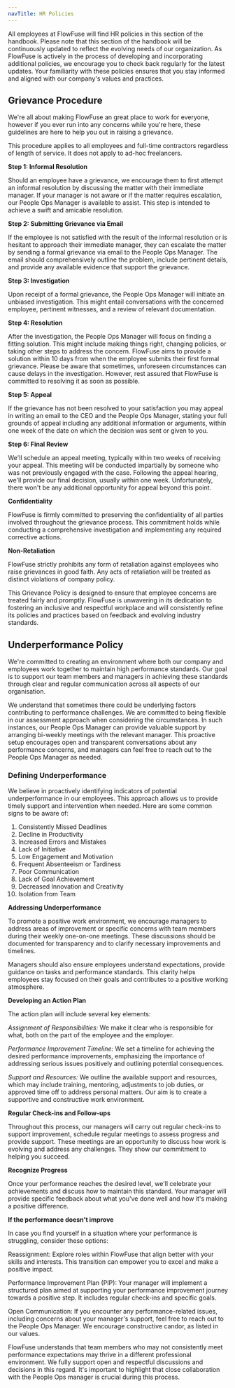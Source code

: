 ```yaml
---
navTitle: HR Policies
---
```


All employees at FlowFuse will find HR policies in this section of the handbook. Please note that this section of the handbook will be continuously updated to reflect the evolving needs of our organization. As FlowFuse is actively in the process of developing and incorporating additional policies, we encourage you to check back regularly for the latest updates. Your familiarity with these policies ensures that you stay informed and aligned with our company's values and practices.

## Grievance Procedure

We're all about making FlowFuse an great place to work for everyone, however if you ever run into any concerns while you're here, these guidelines are here to help you out in raising a grievance. 

This procedure applies to all employees and full-time contractors regardless of length of service. It does not apply to ad-hoc freelancers.

**Step 1: Informal Resolution**

Should an employee have a grievance, we encourage them to first attempt an informal resolution by discussing the matter with their immediate manager. If your manager is not aware or if the matter requires escalation, our People Ops Manager is available to assist. This step is intended to achieve a swift and amicable resolution.

**Step 2: Submitting Grievance via Email**

If the employee is not satisfied with the result of the informal resolution or is hesitant to approach their immediate manager, they can escalate the matter by sending a formal grievance via email to the People Ops Manager. The email should comprehensively outline the problem, include pertinent details, and provide any available evidence that support the grievance.

**Step 3: Investigation**

Upon receipt of a formal grievance, the People Ops Manager will initiate an unbiased investigation. This might entail conversations with the concerned employee, pertinent witnesses, and a review of relevant documentation.

**Step 4: Resolution**

After the investigation, the People Ops Manager will focus on finding a fitting solution. This might include making things right, changing policies, or taking other steps to address the concern. FlowFuse aims to provide a solution within 10 days from when the employee submits their first formal grievance. Please be aware that sometimes, unforeseen circumstances can cause delays in the investigation. However, rest assured that FlowFuse is committed to resolving it as soon as possible.

**Step 5: Appeal**

If the grievance has not been resolved to your satisfaction you may appeal in writing an email to the CEO and the People Ops Manager, stating your full grounds of appeal including any additional information or arguments, within one week of the date on which the decision was sent or given to you.

**Step 6: Final Review**

We'll schedule an appeal meeting, typically within two weeks of receiving your appeal. This meeting will be conducted impartially by someone who was not previously engaged with the case. Following the appeal hearing, we'll provide our final decision, usually within one week. Unfortunately, there won't be any additional opportunity for appeal beyond this point.

**Confidentiality**

FlowFuse is firmly committed to preserving the confidentiality of all parties involved throughout the grievance process. This commitment holds while conducting a comprehensive investigation and implementing any required corrective actions.

**Non-Retaliation**

FlowFuse strictly prohibits any form of retaliation against employees who raise grievances in good faith. Any acts of retaliation will be treated as distinct violations of company policy.

This Grievance Policy is designed to ensure that employee concerns are treated fairly and promptly. FlowFuse is unwavering in its dedication to fostering an inclusive and respectful workplace and will consistently refine its policies and practices based on feedback and evolving industry standards.

## Underperformance Policy

We're committed to creating an environment where both our company and employees work together to maintain high performance standards.
Our goal is to support our team members and managers in achieving these standards through clear and regular communication across all aspects of our organisation.

We understand that sometimes there could be underlying factors contributing to performance challenges. We are committed to being flexible in our assessment approach when considering the circumstances. In such instances, our People Ops Manager can provide valuable support by arranging bi-weekly meetings with the relevant manager. This proactive setup encourages open and transparent conversations about any performance concerns, and managers can feel free to reach out to the People Ops Manager as needed.

### Defining Underperformance

We believe in proactively identifying indicators of potential underperformance in our employees. This approach allows us to provide timely support and intervention when needed. Here are some common signs to be aware of:

1. Consistently Missed Deadlines
1. Decline in Productivity
1. Increased Errors and Mistakes
1. Lack of Initiative
1. Low Engagement and Motivation
1. Frequent Absenteeism or Tardiness
1. Poor Communication
1. Lack of Goal Achievement
1. Decreased Innovation and Creativity
1. Isolation from Team

**Addressing Underperformance**

To promote a positive work environment, we encourage managers to address areas of improvement or specific concerns with team members during their weekly one-on-one meetings. These discussions should be documented for transparency and to clarify necessary improvements and timelines. 

Managers should also ensure employees understand expectations, provide guidance on tasks and performance standards. This clarity helps employees stay focused on their goals and contributes to a positive working atmosphere.

**Developing an Action Plan**

The action plan will include several key elements:

*Assignment of Responsibilities:* We make it clear who is responsible for what, both on the part of the employee and the employer.

*Performance Improvement Timeline:* We set a timeline for achieving the desired performance improvements, emphasizing the importance of addressing serious issues positively and outlining potential consequences.

*Support and Resources:* We outline the available support and resources, which may include training, mentoring, adjustments to job duties, or approved time off to address personal matters. Our aim is to create a supportive and constructive work environment.

**Regular Check-ins and Follow-ups**

Throughout this process, our managers will  carry out regular check-ins to support improvement, schedule regular meetings to assess progress and provide support. These meetings are an opportunity to discuss how work is evolving and address any challenges. They show our commitment to helping you succeed.

**Recognize Progress**

Once your performance reaches the desired level, we'll celebrate your achievements and discuss how to maintain this standard. Your manager will provide specific feedback about what you've done well and how it's making a positive difference.

**If the performance doesn't improve**

In case you find yourself in a situation where your performance is struggling, consider these options:

Reassignment: Explore roles within FlowFuse that align better with your skills and interests. This transition can empower you to excel and make a positive impact.

Performance Improvement Plan (PIP): Your manager will implement a structured plan aimed at supporting your performance improvement journey towards a positive step. It includes regular check-ins and specific goals.

Open Communication: If you encounter any performance-related issues, including concerns about your manager's support, feel free to reach out to the People Ops Manager. We encourage constructive candor, as listed in our values.

FlowFuse understands that team members who may not consistently meet performance expectations may thrive in a different professional environment. We fully support open and respectful discussions and decisions in this regard. It's important to highlight that close collaboration with the People Ops manager is crucial during this process.

